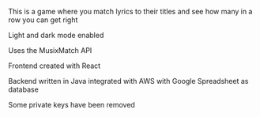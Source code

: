 This is a game where you match lyrics to their titles and see how many in a row you can get right

Light and dark mode enabled 



Uses the MusixMatch API

Frontend created with React

Backend written in Java integrated with AWS with Google Spreadsheet as database

Some private keys have been removed
